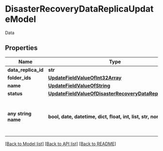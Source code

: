 # DisasterRecoveryDataReplicaUpdateModel

Data

## Properties
Name | Type | Description | Notes
------------ | ------------- | ------------- | -------------
**data_replica_id** | **str** | DataReplicaId | [optional] 
**folder_ids** | [**UpdateFieldValueOfInt32Array**](UpdateFieldValueOfInt32Array.md) |  | [optional] 
**name** | [**UpdateFieldValueOfString**](UpdateFieldValueOfString.md) |  | [optional] 
**status** | [**UpdateFieldValueOfDisasterRecoveryDataReplicaStatus**](UpdateFieldValueOfDisasterRecoveryDataReplicaStatus.md) |  | [optional] 
**any string name** | **bool, date, datetime, dict, float, int, list, str, none_type** | any string name can be used but the value must be the correct type | [optional]

[[Back to Model list]](../README.md#documentation-for-models) [[Back to API list]](../README.md#documentation-for-api-endpoints) [[Back to README]](../README.md)


